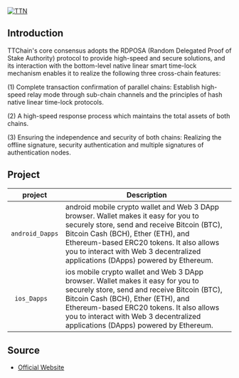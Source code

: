 [![TTN](https://abasummit.io/wp-content/uploads/2019/06/TTchain.png)](http://www.ttchain.in/en/index.html)

## Introduction
TTChain's core consensus adopts the RDPOSA (Random Delegated Proof of Stake Authority) protocol to provide high-speed and secure solutions, and its interaction with the bottom-level native linear smart time-lock mechanism enables it to realize the following three cross-chain features:

(1) Complete transaction confirmation of parallel chains: Establish high-speed relay mode through sub-chain channels and the principles of hash native linear time-lock protocols.

(2) A high-speed response process which maintains the total assets of both chains. 

(3) Ensuring the independence and security of both chains: Realizing the offline signature, security authentication and multiple signatures of authentication nodes.

## Project
|    project    | Description                                                                                                                                                                                                                                                                                                                                                                                                                                                                                                                                          |
| :-----------: | ---------------------------------------------------------------------------------------------------------------------------------------------------------------------------------------------------------------------------------------------------------------------------------------------------------------------------------------------------------------------------------------------------------------------------------------------------------------------------------------------------------------------------------------------------- |
|   `android_Dapps`    |android mobile crypto wallet and Web 3 DApp browser. Wallet makes it easy for you to securely store, send and receive Bitcoin (BTC), Bitcoin Cash (BCH), Ether (ETH), and Ethereum-based ERC20 tokens. It also allows you to interact with Web 3 decentralized applications (DApps) powered by Ethereum.|
|  `ios_Dapps  `   |ios mobile crypto wallet and Web 3 DApp browser. Wallet makes it easy for you to securely store, send and receive Bitcoin (BTC), Bitcoin Cash (BCH), Ether (ETH), and Ethereum-based ERC20 tokens. It also allows you to interact with Web 3 decentralized applications (DApps) powered by Ethereum.|

## Source
- [Official Website](http://www.ttchain.in/en/index.html)
